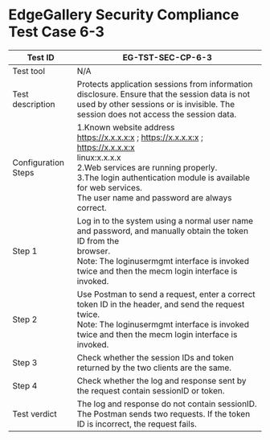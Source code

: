 # EdgeGallery Security Compliance Test Case 6-3

|Test ID   |EG-TST-SEC-CP-6-3   |
| ------------ | ------------ |
|Test tool   |N/A    |
|Test  description   |Protects application sessions from information disclosure. Ensure that the session data is not used by other sessions or is invisible. The session does not access the session data.   |
|Configuration Steps   |1.Known website address<br> https://x.x.x.x:x ; https://x.x.x.x:x ;  https://x.x.x.x:x <br> linux:x.x.x.x  <br>2.Web services are running properly.<br>3.The login authentication module is available for web services.<br>The user name and password are always correct. |
|Step 1   |Log in to the system using a normal user name and password, and manually obtain the token ID from the<br> browser.<br>Note: The loginusermgmt interface is invoked twice and then the mecm login interface is invoked.   |
|Step 2   |Use Postman to send a request, enter a correct token ID in the header, and send the request twice.<br>Note: The loginusermgmt interface is invoked twice and then the mecm login interface is invoked.   |
|Step 3   |Check whether the session IDs and token returned by the two clients are the same.   |
|Step 4   |Check whether the log and response sent by the request contain sessionID or token.   |
|Test verdict   |The log and response do not contain sessionID. The Postman sends two requests. If the token ID is incorrect, the request fails.   |